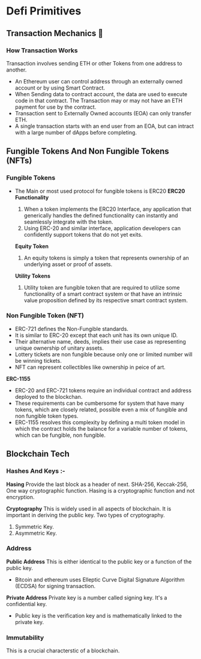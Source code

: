 # Defi Primitives

## Transaction Mechanics 🧰


### How Transaction Works
Transaction involves sending ETH or other Tokens from one address to another.
 - An Ethereum user can control address through an externally owned account or by using Smart Contract.
 - When Sending data to contract account, the data are used to execute code in that contract. The Transaction may or may not have an ETH payment for use by the contract.
 - Transaction sent to Externally Owned accounts (EOA) can only transfer ETH.
 - A single transaction starts with an end user from an EOA, but can intract with a large number of dApps before completing.
 


 ## Fungible Tokens And Non Fungible Tokens (NFTs)

 ### Fungible Tokens
  - The Main or most used protocol for fungible tokens is ERC20
    **ERC20 Functionality**
    1. When a token implements the ERC20 Interface, any application that generically handles the defined functionality can instantly and seamlessly integrate with the token.
    2. Using ERC-20 and similar interface, application developers can confidently support tokens that do not yet exits.

    **Equity Token**
    1. An equity tokens is simply a token that represents ownership of an underlying asset or proof of assets.

    **Utility Tokens**
    1. Utility token are fungible token that are required to utilize some functionality of a smart contract system or that have an intrinsic value proposition defined by its respective smart contract system. 


 ### Non Fungible Token (NFT)
   - ERC-721 defines the Non-Fungible standards.
   - It is similar to ERC-20 except that each unit has its own unique ID.
   - Their alternative name, deeds, implies their use case as representing unique ownership of unitary assets.
   - Lottery tickets are non fungible because only one or limited number will be winning tickets.
   - NFT can represent collectibles like ownership in peice of art.

   **ERC-1155**
   - ERC-20 and ERC-721 tokens require an individual contract and address deployed to the blockchan.
   - These requirements can be cumbersome for system that have many tokens, which are closely related, possible even a mix of fungible and non fungible token types.
   - ERC-1155 resolves this complexity by defining a multi token model in which the contract holds the balance for a variable number of tokens, which can be fungible, non fungible.


  

 ## Blockchain Tech 

 ### Hashes And Keys :-

   **Hasing**
  Provide the last block as a header of next. SHA-256, Keccak-256, One way cryptographic function. Hasing is a cryptographic function and not encryption.

  **Cryptography**
  This is widely used in all aspects of blockchain. It is important in deriving the public key.
   Two types of cryptography.
   1. Symmetric Key.
   2. Asymmetric Key.


### Address

 **Public Address**
 This is either identical to the public key or a function of the public key.
  - Bitcoin and ethereum uses Elleptic Curve Digital Signature Algorithm (ECDSA) for signing transaction.

**Private Address**
Private key is a number called signing key. It's a confidential key.
 - Public key is the verification key and is mathematically linked to the private key.


### Immutability

This is a crucial characterstic of a blockchain. 

